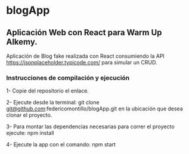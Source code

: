 # blogApp

## Aplicación Web con React para Warm Up Alkemy.

Aplicación de Blog fake realizada con React consumiendo la API https://jsonplaceholder.typicode.com/ para simular un CRUD.

### Instrucciones de compilación y ejecución

1- Copie del repositorio el enlace.

2- Ejecute desde la terminal:  git clone git@github.com:federicomontillo/blogApp.git en la ubicación que desea clonar el proyecto.

3- Para montar las dependencias necesarias para correr el proyecto ejecute: npm install

4- Ejecute la app con el comando: npm start
